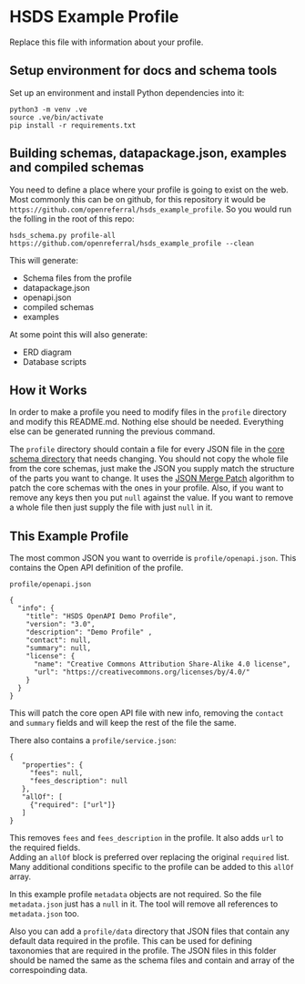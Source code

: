 # HSDS Example Profile

Replace this file with information about your profile.

## Setup environment for docs and schema tools

Set up an environment and install Python dependencies into it:

```
python3 -m venv .ve    
source .ve/bin/activate
pip install -r requirements.txt
```


## Building schemas, datapackage.json, examples and compiled schemas

You need to define a place where your profile is going to exist on the web.  Most commonly this can be on github, for this repository it would be `https://github.com/openreferral/hsds_example_profile`. So you would run the folling in the root of this repo:

```
hsds_schema.py profile-all https://github.com/openreferral/hsds_example_profile --clean
```
This will generate:

* Schema files from the profile
* datapackage.json
* openapi.json
* compiled schemas
* examples

At some point this will also generate:

 * ERD diagram
 * Database scripts


## How it Works

In order to make a profile you need to modify files in the `profile` directory and modify this README.md. Nothing else should be needed.  Everything else can be generated running the previous command.

The `profile` directory should contain a file for every JSON file in the [core schema directory](https://github.com/openreferral/specification/tree/3.0/schema) that needs changing.  You should not copy the whole file from the core schemas, just make the JSON you supply match the structure of the parts you want to change.  It uses the [JSON Merge Patch](https://datatracker.ietf.org/doc/html/rfc7386) algorithm to patch the core schemas with the ones in your profile.
Also, if you want to remove any keys then you put `null` against the value. If you want to remove a whole file then just supply the file with just `null` in it.

## This Example Profile

The most common JSON you want to override is `profile/openapi.json`.  This contains the Open API definition of the profile. 

`profile/openapi.json`

```
{
  "info": {
    "title": "HSDS OpenAPI Demo Profile",
    "version": "3.0",
    "description": "Demo Profile" ,
    "contact": null,
    "summary": null,
    "license": {
      "name": "Creative Commons Attribution Share-Alike 4.0 license",
      "url": "https://creativecommons.org/licenses/by/4.0/"
    }
  }
}
```
This will patch the core open API file with new info, removing the `contact` and `summary` fields and will keep the rest of the file the same.

There also contains a `profile/service.json`:

```
{
   "properties": {
     "fees": null,
     "fees_description": null
   },
   "allOf": [
     {"required": ["url"]} 
   ]
}
```

This removes `fees` and `fees_description` in the profile.  It also adds `url` to the required fields.  
Adding an `allOf` block is preferred over replacing the original `required` list.  Many additional conditions specific to the profile can be added to this `allOf` array.

In this example profile `metadata` objects are not required. So the file `metadata.json` just has a `null` in it.  The tool will remove all references to `metadata.json` too.

Also you can add a `profile/data` directory that JSON files that contain any default data required in the profile.  This can be used for defining taxonomies that are required in the profile.  The JSON files in this folder should be named the same as the schema files and contain and array of the correspoinding data.
